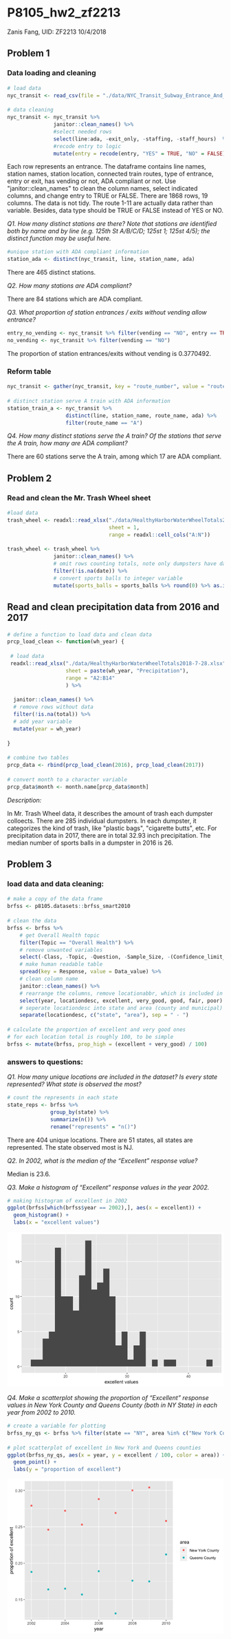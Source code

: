 P8105\_hw2\_zf2213
================
Zanis Fang, UID: ZF2213
10/4/2018

Problem 1
---------

### Data loading and cleaning

``` r
# load data
nyc_transit <- read_csv(file = "./data/NYC_Transit_Subway_Entrance_And_Exit_Data.csv")

# data cleaning
nyc_transit <- nyc_transit %>% 
               janitor::clean_names() %>% 
               #select needed rows
               select(line:ada, -exit_only, -staffing, -staff_hours)  %>%
               #recode entry to logic
               mutate(entry = recode(entry, "YES" = TRUE, "NO" = FALSE))
```

Each row represents an entrance. The dataframe contains line names, station names, station location, connected train routes, type of entrance, entry or exit, has vending or not, ADA compliant or not. Use "janitor::clean\_names" to clean the column names, select indicated columns, and change entry to TRUE or FALSE. There are 1868 rows, 19 columns. The data is not tidy. The route 1-11 are actually data rather than variable. Besides, data type should be TRUE or FALSE instead of YES or NO.

*Q1. How many distinct stations are there? Note that stations are identified both by name and by line (e.g. 125th St A/B/C/D; 125st 1; 125st 4/5); the distinct function may be useful here.*

``` r
#unique station with ADA compliant information
station_ada <- distinct(nyc_transit, line, station_name, ada)
```

There are 465 distinct stations.

*Q2. How many stations are ADA compliant?*

There are 84 stations which are ADA compliant.

*Q3. What proportion of station entrances / exits without vending allow entrance?*

``` r
entry_no_vending <- nyc_transit %>% filter(vending == "NO", entry == TRUE)
no_vending <- nyc_transit %>% filter(vending == "NO")
```

The proportion of station entrances/exits without vending is 0.3770492.

### Reform table

``` r
nyc_transit <- gather(nyc_transit, key = "route_number", value = "route_name", route1:route11)

# distinct station serve A train with ADA information
station_train_a <- nyc_transit %>%
                   distinct(line, station_name, route_name, ada) %>% 
                   filter(route_name == "A")
```

*Q4. How many distinct stations serve the A train? Of the stations that serve the A train, how many are ADA compliant?*

There are 60 stations serve the A train, among which 17 are ADA compliant.

Problem 2
---------

### Read and clean the Mr. Trash Wheel sheet

``` r
#load data
trash_wheel <- readxl::read_xlsx("./data/HealthyHarborWaterWheelTotals2018-7-28.xlsx",
                                 sheet = 1,
                                 range = readxl::cell_cols("A:N"))

trash_wheel <- trash_wheel %>%
               janitor::clean_names() %>%
               # omit rows counting totals, note only dumpsters have date information
               filter(!is.na(date)) %>%
               # convert sports balls to integer variable
               mutate(sports_balls = sports_balls %>% round(0) %>% as.integer())
```

Read and clean precipitation data from 2016 and 2017
----------------------------------------------------

``` r
# define a function to load data and clean data
prcp_load_clean <- function(wh_year) {
 
 # load data
 readxl::read_xlsx("./data/HealthyHarborWaterWheelTotals2018-7-28.xlsx",
                   sheet = paste(wh_year, "Precipitation"),
                   range = "A2:B14"
                   ) %>%
  
  janitor::clean_names() %>%
  # remove rows without data
  filter(!is.na(total)) %>%
  # add year variable
  mutate(year = wh_year)
           
}

# combine two tables
prcp_data <- rbind(prcp_load_clean(2016), prcp_load_clean(2017))

# convert month to a character variable
prcp_data$month <- month.name[prcp_data$month]
```

*Description:*

In Mr. Trash Wheel data, it describes the amount of trash each dumpster colloects. There are 285 individual dumpsters. In each dumpster, it categorizes the kind of trash, like "plastic bags", "cigarette butts", etc. For precipitation data in 2017, there are in total 32.93 inch precipitation. The median number of sports balls in a dumpster in 2016 is 26.

Problem 3
---------

### load data and data cleaning:

``` r
# make a copy of the data frame
brfss <- p8105.datasets::brfss_smart2010

# clean the data
brfss <- brfss %>% 
    # get Overall Health topic
    filter(Topic == "Overall Health") %>%
    # remove unwanted variables
    select(-Class, -Topic, -Question, -Sample_Size, -(Confidence_limit_Low:GeoLocation)) %>%
    # make human readable table
    spread(key = Response, value = Data_value) %>% 
    # clean column name
    janitor::clean_names() %>% 
    # rearrange the columns, remove locationabbr, which is included in locationdesc
    select(year, locationdesc, excellent, very_good, good, fair, poor) %>%
    # seperate locationdesc into state and area (county and municipal)
    separate(locationdesc, c("state", "area"), sep = " - ")

# calculate the proportion of excellent and very good ones
# for each location total is roughly 100, to be simple
brfss <- mutate(brfss, prop_high = (excellent + very_good) / 100)
```

### answers to questions:

*Q1. How many unique locations are included in the dataset? Is every state represented? What state is observed the most?*

``` r
# count the represents in each state
state_reps <- brfss %>% 
              group_by(state) %>%
              summarize(n()) %>%
              rename("represents" = "n()")
```

There are 404 unique locations. There are 51 states, all states are represented. The state observed most is NJ.

*Q2. In 2002, what is the median of the “Excellent” response value?*

Median is 23.6.

*Q3. Make a histogram of “Excellent” response values in the year 2002.*

``` r
# making histogram of excellent in 2002
ggplot(brfss[which(brfss$year == 2002),], aes(x = excellent)) +
  geom_histogram() +
  labs(x = "excellent values")
```

![](p8105_hw2_zf2213_files/figure-markdown_github/histogram_excellent_2002-1.png)

*Q4. Make a scatterplot showing the proportion of “Excellent” response values in New York County and Queens County (both in NY State) in each year from 2002 to 2010.*

``` r
# create a variable for plotting
brfss_ny_qs <- brfss %>% filter(state == "NY", area %in% c("New York County", "Queens County"))

# plot scatterplot of excellent in New York and Queens counties
ggplot(brfss_ny_qs, aes(x = year, y = excellent / 100, color = area)) + 
  geom_point() +
  labs(y = "proportion of excellent")
```

![](p8105_hw2_zf2213_files/figure-markdown_github/scatterplot_excellent_NY_ny_qs-1.png)
